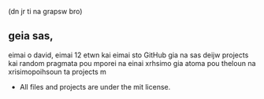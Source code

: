 (dn jr ti na grapsw bro)

## geia sas,
eimai o david, eimai 12 etwn kai eimai sto GitHub gia na sas deijw projects kai random pragmata pou mporei na einai xrhsimo gia atoma pou theloun na xrisimopoihsoun ta projects m
- All files and projects are under the mit license.
